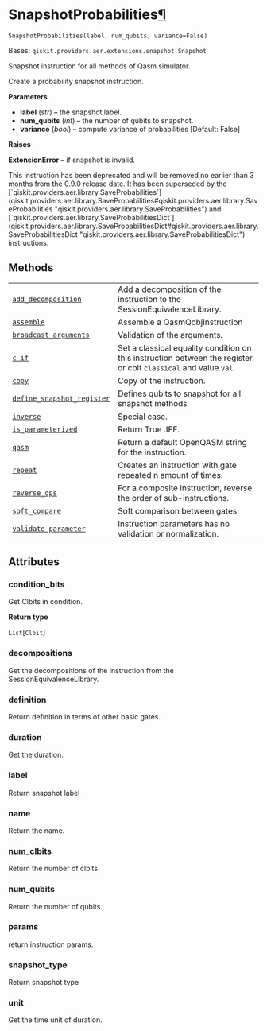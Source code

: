 # SnapshotProbabilities[¶](#snapshotprobabilities "Permalink to this headline")

<span id="undefined" />

`SnapshotProbabilities(label, num_qubits, variance=False)`

Bases: `qiskit.providers.aer.extensions.snapshot.Snapshot`

Snapshot instruction for all methods of Qasm simulator.

Create a probability snapshot instruction.

**Parameters**

*   **label** (*str*) – the snapshot label.
*   **num\_qubits** (*int*) – the number of qubits to snapshot.
*   **variance** (*bool*) – compute variance of probabilities \[Default: False]

**Raises**

**ExtensionError** – if snapshot is invalid.

<Admonition title="Deprecated since version 0.9.0" type="danger">
  This instruction has been deprecated and will be removed no earlier than 3 months from the 0.9.0 release date. It has been superseded by the [`qiskit.providers.aer.library.SaveProbabilities`](qiskit.providers.aer.library.SaveProbabilities#qiskit.providers.aer.library.SaveProbabilities "qiskit.providers.aer.library.SaveProbabilities") and [`qiskit.providers.aer.library.SaveProbabilitiesDict`](qiskit.providers.aer.library.SaveProbabilitiesDict#qiskit.providers.aer.library.SaveProbabilitiesDict "qiskit.providers.aer.library.SaveProbabilitiesDict") instructions.
</Admonition>

## Methods

|                                                                                                                                                                                                                                                                              |                                                                                                                  |
| ---------------------------------------------------------------------------------------------------------------------------------------------------------------------------------------------------------------------------------------------------------------------------- | ---------------------------------------------------------------------------------------------------------------- |
| [`add_decomposition`](qiskit.providers.aer.extensions.SnapshotProbabilities.add_decomposition#qiskit.providers.aer.extensions.SnapshotProbabilities.add_decomposition "qiskit.providers.aer.extensions.SnapshotProbabilities.add_decomposition")                             | Add a decomposition of the instruction to the SessionEquivalenceLibrary.                                         |
| [`assemble`](qiskit.providers.aer.extensions.SnapshotProbabilities.assemble#qiskit.providers.aer.extensions.SnapshotProbabilities.assemble "qiskit.providers.aer.extensions.SnapshotProbabilities.assemble")                                                                 | Assemble a QasmQobjInstruction                                                                                   |
| [`broadcast_arguments`](qiskit.providers.aer.extensions.SnapshotProbabilities.broadcast_arguments#qiskit.providers.aer.extensions.SnapshotProbabilities.broadcast_arguments "qiskit.providers.aer.extensions.SnapshotProbabilities.broadcast_arguments")                     | Validation of the arguments.                                                                                     |
| [`c_if`](qiskit.providers.aer.extensions.SnapshotProbabilities.c_if#qiskit.providers.aer.extensions.SnapshotProbabilities.c_if "qiskit.providers.aer.extensions.SnapshotProbabilities.c_if")                                                                                 | Set a classical equality condition on this instruction between the register or cbit `classical` and value `val`. |
| [`copy`](qiskit.providers.aer.extensions.SnapshotProbabilities.copy#qiskit.providers.aer.extensions.SnapshotProbabilities.copy "qiskit.providers.aer.extensions.SnapshotProbabilities.copy")                                                                                 | Copy of the instruction.                                                                                         |
| [`define_snapshot_register`](qiskit.providers.aer.extensions.SnapshotProbabilities.define_snapshot_register#qiskit.providers.aer.extensions.SnapshotProbabilities.define_snapshot_register "qiskit.providers.aer.extensions.SnapshotProbabilities.define_snapshot_register") | Defines qubits to snapshot for all snapshot methods                                                              |
| [`inverse`](qiskit.providers.aer.extensions.SnapshotProbabilities.inverse#qiskit.providers.aer.extensions.SnapshotProbabilities.inverse "qiskit.providers.aer.extensions.SnapshotProbabilities.inverse")                                                                     | Special case.                                                                                                    |
| [`is_parameterized`](qiskit.providers.aer.extensions.SnapshotProbabilities.is_parameterized#qiskit.providers.aer.extensions.SnapshotProbabilities.is_parameterized "qiskit.providers.aer.extensions.SnapshotProbabilities.is_parameterized")                                 | Return True .IFF.                                                                                                |
| [`qasm`](qiskit.providers.aer.extensions.SnapshotProbabilities.qasm#qiskit.providers.aer.extensions.SnapshotProbabilities.qasm "qiskit.providers.aer.extensions.SnapshotProbabilities.qasm")                                                                                 | Return a default OpenQASM string for the instruction.                                                            |
| [`repeat`](qiskit.providers.aer.extensions.SnapshotProbabilities.repeat#qiskit.providers.aer.extensions.SnapshotProbabilities.repeat "qiskit.providers.aer.extensions.SnapshotProbabilities.repeat")                                                                         | Creates an instruction with gate repeated n amount of times.                                                     |
| [`reverse_ops`](qiskit.providers.aer.extensions.SnapshotProbabilities.reverse_ops#qiskit.providers.aer.extensions.SnapshotProbabilities.reverse_ops "qiskit.providers.aer.extensions.SnapshotProbabilities.reverse_ops")                                                     | For a composite instruction, reverse the order of sub-instructions.                                              |
| [`soft_compare`](qiskit.providers.aer.extensions.SnapshotProbabilities.soft_compare#qiskit.providers.aer.extensions.SnapshotProbabilities.soft_compare "qiskit.providers.aer.extensions.SnapshotProbabilities.soft_compare")                                                 | Soft comparison between gates.                                                                                   |
| [`validate_parameter`](qiskit.providers.aer.extensions.SnapshotProbabilities.validate_parameter#qiskit.providers.aer.extensions.SnapshotProbabilities.validate_parameter "qiskit.providers.aer.extensions.SnapshotProbabilities.validate_parameter")                         | Instruction parameters has no validation or normalization.                                                       |

## Attributes

<span id="undefined" />

### condition\_bits

Get Clbits in condition.

**Return type**

`List`\[`Clbit`]

<span id="undefined" />

### decompositions

Get the decompositions of the instruction from the SessionEquivalenceLibrary.

<span id="undefined" />

### definition

Return definition in terms of other basic gates.

<span id="undefined" />

### duration

Get the duration.

<span id="undefined" />

### label

Return snapshot label

<span id="undefined" />

### name

Return the name.

<span id="undefined" />

### num\_clbits

Return the number of clbits.

<span id="undefined" />

### num\_qubits

Return the number of qubits.

<span id="undefined" />

### params

return instruction params.

<span id="undefined" />

### snapshot\_type

Return snapshot type

<span id="undefined" />

### unit

Get the time unit of duration.

